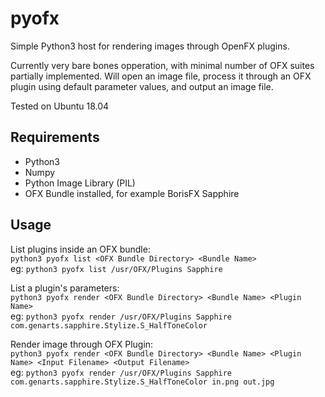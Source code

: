 # pyofx
Simple Python3 host for rendering images through OpenFX plugins.

Currently very bare bones opperation, with minimal number of OFX suites partially implemented. Will open an image file, process it through an OFX plugin using default parameter values, and output an image file. 

Tested on Ubuntu 18.04

## Requirements

* Python3
* Numpy
* Python Image Library (PIL)
* OFX Bundle installed, for example BorisFX Sapphire

## Usage

List plugins inside an OFX bundle:  
`python3 pyofx list <OFX Bundle Directory> <Bundle Name>`  
eg: `python3 pyofx list /usr/OFX/Plugins Sapphire`

List a plugin's parameters:  
`python3 pyofx render <OFX Bundle Directory> <Bundle Name> <Plugin Name>`  
eg: `python3 pyofx render /usr/OFX/Plugins Sapphire com.genarts.sapphire.Stylize.S_HalfToneColor`

Render image through OFX Plugin:  
`python3 pyofx render <OFX Bundle Directory> <Bundle Name> <Plugin Name> <Input Filename> <Output Filename>`  
eg: `python3 pyofx render /usr/OFX/Plugins Sapphire com.genarts.sapphire.Stylize.S_HalfToneColor in.png out.jpg`
